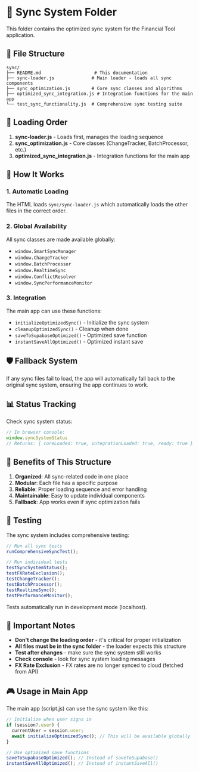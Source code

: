 # 🚀 Sync System Folder

This folder contains the optimized sync system for the Financial Tool application.

## 📁 File Structure

```
sync/
├── README.md                    # This documentation
├── sync-loader.js              # Main loader - loads all sync components
├── sync_optimization.js        # Core sync classes and algorithms
├── optimized_sync_integration.js # Integration functions for the main app
└── test_sync_functionality.js  # Comprehensive sync testing suite
```

## 🔄 Loading Order

1. **sync-loader.js** - Loads first, manages the loading sequence
2. **sync_optimization.js** - Core classes (ChangeTracker, BatchProcessor, etc.)
3. **optimized_sync_integration.js** - Integration functions for the main app

## 🎯 How It Works

### 1. **Automatic Loading**
The HTML loads `sync/sync-loader.js` which automatically loads the other files in the correct order.

### 2. **Global Availability**
All sync classes are made available globally:
- `window.SmartSyncManager`
- `window.ChangeTracker`
- `window.BatchProcessor`
- `window.RealtimeSync`
- `window.ConflictResolver`
- `window.SyncPerformanceMonitor`

### 3. **Integration**
The main app can use these functions:
- `initializeOptimizedSync()` - Initialize the sync system
- `cleanupOptimizedSync()` - Cleanup when done
- `saveToSupabaseOptimized()` - Optimized save function
- `instantSaveAllOptimized()` - Optimized instant save

## 🛡️ Fallback System

If any sync files fail to load, the app will automatically fall back to the original sync system, ensuring the app continues to work.

## 📊 Status Tracking

Check sync system status:
```javascript
// In browser console:
window.syncSystemStatus
// Returns: { coreLoaded: true, integrationLoaded: true, ready: true }
```

## 🔧 Benefits of This Structure

1. **Organized**: All sync-related code in one place
2. **Modular**: Each file has a specific purpose
3. **Reliable**: Proper loading sequence and error handling
4. **Maintainable**: Easy to update individual components
5. **Fallback**: App works even if sync optimization fails

## 🧪 Testing

The sync system includes comprehensive testing:

```javascript
// Run all sync tests
runComprehensiveSyncTest();

// Run individual tests
testSyncSystemStatus();
testFXRateExclusion();
testChangeTracker();
testBatchProcessor();
testRealtimeSync();
testPerformanceMonitor();
```

Tests automatically run in development mode (localhost).

## 🚨 Important Notes

- **Don't change the loading order** - it's critical for proper initialization
- **All files must be in the sync folder** - the loader expects this structure
- **Test after changes** - make sure the sync system still works
- **Check console** - look for sync system loading messages
- **FX Rate Exclusion** - FX rates are no longer synced to cloud (fetched from API)

## 🎮 Usage in Main App

The main app (script.js) can use the sync system like this:

```javascript
// Initialize when user signs in
if (session?.user) {
  currentUser = session.user;
  await initializeOptimizedSync(); // This will be available globally
}

// Use optimized save functions
saveToSupabaseOptimized(); // Instead of saveToSupabase()
instantSaveAllOptimized(); // Instead of instantSaveAll()
```
